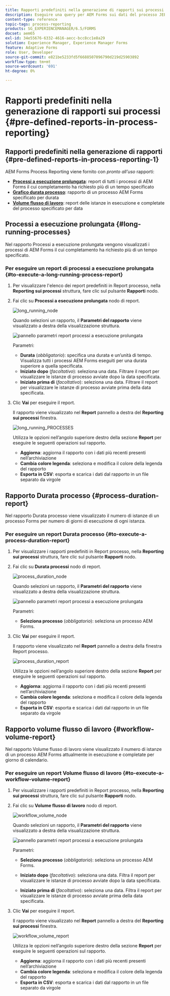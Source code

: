 ```yaml
---
title: Rapporti predefiniti nella generazione di rapporti sui processi
description: Eseguire una query per AEM Forms sui dati del processo JEE per creare rapporti su processi con tempi di esecuzione lunghi, durata del processo e volume del flusso di lavoro
content-type: reference
topic-tags: process-reporting
products: SG_EXPERIENCEMANAGER/6.5/FORMS
docset: aem65
exl-id: 34e55676-6332-4616-aecc-bcc8cc1e8a29
solution: Experience Manager, Experience Manager Forms
feature: Adaptive Forms
role: User, Developer
source-git-commit: e821be5233fd5f6688507096790d219d25903892
workflow-type: tm+mt
source-wordcount: '691'
ht-degree: 0%

---
```


# Rapporti predefiniti nella generazione di rapporti sui processi {#pre-defined-reports-in-process-reporting}

## Rapporti predefiniti nella generazione di rapporti {#pre-defined-reports-in-process-reporting-1}

AEM Forms Process Reporting viene fornito con *pronto all’uso* rapporti:

* **[Processi a esecuzione prolungata](#long-running-processes)**: report di tutti i processi di AEM Forms il cui completamento ha richiesto più di un tempo specificato
* **[Grafico durata processo](#process-duration-report)**: rapporto di un processo AEM Forms specificato per durata
* **[Volume flusso di lavoro](#workflow-volume-report)**: report delle istanze in esecuzione e completate del processo specificato per data

## Processi a esecuzione prolungata {#long-running-processes}

Nel rapporto Processi a esecuzione prolungata vengono visualizzati i processi di AEM Forms il cui completamento ha richiesto più di un tempo specificato.

### Per eseguire un report di processi a esecuzione prolungata {#to-execute-a-long-running-process-report}

1. Per visualizzare l&#39;elenco dei report predefiniti in Report processo, nella **Reporting sui processi** struttura, fare clic sul pulsante **Rapporti** nodo.
1. Fai clic su **Processi a esecuzione prolungata** nodo di report.

   ![long_running_node](assets/long_running_node.png)

   Quando selezioni un rapporto, il **Parametri del rapporto** viene visualizzato a destra della visualizzazione struttura.

   ![pannello parametri report processi a esecuzione prolungata](assets/report_parameters_panel.png)

   Parametri:

   * **Durata** (*obbligatorio*): specifica una durata e un’unità di tempo. Visualizza tutti i processi AEM Forms eseguiti per una durata superiore a quella specificata.
   * **Iniziato dopo** (*facoltativo*): seleziona una data. Filtrare il report per visualizzare le istanze di processo avviate dopo la data specificata.
   * **Iniziato prima di** (*facoltativo*): seleziona una data. Filtrare il report per visualizzare le istanze di processo avviate prima della data specificata.

1. Clic **Vai** per eseguire il report.

   Il rapporto viene visualizzato nel **Report** pannello a destra del **Reporting sui processi** finestra.

   ![long_running_PROCESSES](assets/long_running_processes.png)

   Utilizza le opzioni nell’angolo superiore destro della sezione **Report** per eseguire le seguenti operazioni sul rapporto.

   * **Aggiorna**: aggiorna il rapporto con i dati più recenti presenti nell’archiviazione
   * **Cambia colore legenda**: seleziona e modifica il colore della legenda del rapporto
   * **Esporta in CSV**: esporta e scarica i dati dal rapporto in un file separato da virgole

## Rapporto Durata processo  {#process-duration-report}

Nel rapporto Durata processo viene visualizzato il numero di istanze di un processo Forms per numero di giorni di esecuzione di ogni istanza.

### Per eseguire un report Durata processo {#to-execute-a-process-duration-report}

1. Per visualizzare i rapporti predefiniti in Report processo, nella **Reporting sui processi** struttura, fare clic sul pulsante **Rapporti** nodo.
1. Fai clic su **Durata processi** nodo di report.

   ![process_duration_node](assets/process_duration_node.png)

   Quando selezioni un rapporto, il **Parametri del rapporto** viene visualizzato a destra della visualizzazione struttura.

   ![pannello parametri report processi a esecuzione prolungata](assets/process_duration_params.png)

   Parametri:

   * **Seleziona processo** (*obbligatorio*): seleziona un processo AEM Forms.

1. Clic **Vai** per eseguire il report.

   Il rapporto viene visualizzato nel **Report** pannello a destra della finestra Report processo.

   ![process_duration_report](assets/process_duration_report.png)

   Utilizza le opzioni nell’angolo superiore destro della sezione **Report** per eseguire le seguenti operazioni sul rapporto.

   * **Aggiorna**: aggiorna il rapporto con i dati più recenti presenti nell’archiviazione
   * **Cambia colore legenda**: seleziona e modifica il colore della legenda del rapporto
   * **Esporta in CSV**: esporta e scarica i dati dal rapporto in un file separato da virgole

## Rapporto volume flusso di lavoro {#workflow-volume-report}

Nel rapporto Volume flusso di lavoro viene visualizzato il numero di istanze di un processo AEM Forms attualmente in esecuzione e completate per giorno di calendario.

### Per eseguire un report Volume flusso di lavoro {#to-execute-a-workflow-volume-report}

1. Per visualizzare i rapporti predefiniti in Report processo, nella **Reporting sui processi** struttura, fare clic sul pulsante **Rapporti** nodo.
1. Fai clic su **Volume flusso di lavoro** nodo di report.

   ![workflow_volume_node](assets/workflow_volume_node.png)

   Quando selezioni un rapporto, il **Parametri del rapporto** viene visualizzato a destra della visualizzazione struttura.

   ![pannello parametri report processi a esecuzione prolungata](assets/workflow_volume_params.png)

   Parametri:

   * **Seleziona processo** (*obbligatorio*): seleziona un processo AEM Forms.

   * **Iniziato dopo** (*facoltativo*): seleziona una data. Filtra il report per visualizzare le istanze di processo avviate dopo la data specificata.

   * **Iniziato prima di** (*facoltativo*): seleziona una data. Filtra il report per visualizzare le istanze di processo avviate prima della data specificata.

1. Clic **Vai** per eseguire il report.

   Il rapporto viene visualizzato nel **Report** pannello a destra del **Reporting sui processi** finestra.

   ![workflow_volume_report](assets/workflow_volume_report.png)

   Utilizza le opzioni nell’angolo superiore destro della sezione **Report** per eseguire le seguenti operazioni sul rapporto.

   * **Aggiorna**: aggiorna il rapporto con i dati più recenti presenti nell’archiviazione
   * **Cambia colore legenda**: seleziona e modifica il colore della legenda del rapporto
   * **Esporta in CSV**: esporta e scarica i dati dal rapporto in un file separato da virgole
